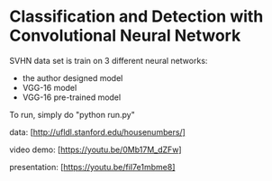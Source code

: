 # Classification and Detection with Convolutional Neural Network

SVHN data set is train on 3 different neural networks:
- the author designed model
- VGG-16 model
- VGG-16 pre-trained model

To run, simply do "python run.py"

data: [http://ufldl.stanford.edu/housenumbers/]

video demo: [https://youtu.be/0Mb17M_dZFw]

presentation: [https://youtu.be/fiI7e1mbme8]
